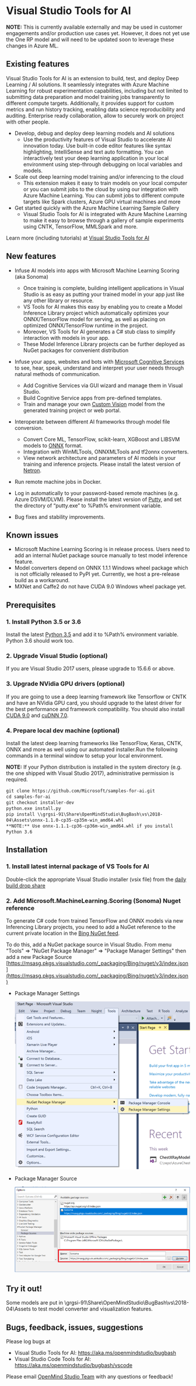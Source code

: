 # Visual Studio Tools for AI

**NOTE:** This is currently available externally and may be used in customer engagements and/or production use cases yet. However, it does not yet use the One RP model and will need to be updated soon to leverage these changes in Azure ML. 

## Existing features
Visual Studio Tools for AI is an extension to build, test, and deploy Deep Learning / AI solutions. It seamlessly integrates with Azure Machine Learning for robust experimentation capabilities, including but not limited to submitting data preparation and model training jobs transparently to different compute targets. Additionally, it provides support for custom metrics and run history tracking, enabling data science reproducibility and auditing. Enterprise ready collaboration, allow to securely work on project with other people.

 - Develop, debug and deploy deep learning models and AI solutions
	 - Use the productivity features of Visual Studio to accelerate AI innovation today. Use built-in code editor features like syntax highlighting, IntelliSense and text auto formatting. You can interactively test your deep learning application in your local environment using step-through debugging on local variables and models.
 - Scale out deep learning model training and/or inferencing to the cloud
	 - This extension makes it easy to train models on your local computer or you can submit jobs to the cloud by using our integration with Azure Machine Learning. You can submit jobs to different compute targets like Spark clusters, Azure GPU virtual machines and more
 - Get started quickly with the Azure Machine Learning Sample Gallery
	 - Visual Studio Tools for AI is integrated with Azure Machine Learning to make it easy to browse through a gallery of sample experiments using CNTK, TensorFlow, MMLSpark and more.
 
Learn more (including tutorials) at [Visual Studio Tools for AI](https://github.com/Microsoft/vs-tools-for-ai/)

## New features

- Infuse AI models into apps with Microsoft Machine Learning Scoring (aka Sonoma) 
  - Once training is complete, building intelligent applications in Visual Studio is as easy as putting your trained model in your app just like any other library or resource.
  - VS Tools for AI makes this easy by enabling you to create a Model Inference Library project which automatically optimizes your ONNX/TensorFlow model for serving, as well as placing on optimized ONNX/TensorFlow runtime in the project.
  - Moreover, VS Tools for AI generates a C# stub class to simplify interaction with models in your app.
  - These Model Inference Library projects can be further deployed as NuGet packages for convenient distribution
- Infuse your apps, websites and bots with [Microsoft Cognitive Services](https://azure.microsoft.com/en-us/services/cognitive-services/) to see, hear, speak, understand and interpret your user needs through natural methods of communication.
  - Add Cognitive Services via GUI wizard and manage them in Visual Studio.
  - Build Cognitive Service apps from pre-defined templates.
  - Train and manage your own [Custom Vision](https://www.customvision.ai/) model from the generated training project or web portal.
- Interoperate between different AI frameworks through model file conversion.
  - Convert Core ML, TensorFlow, scikit-learn, XGBoost and LIBSVM models to [ONNX](https://onnx.ai/) format.
  - Integration with WinMLTools, ONNXMLTools and tf2onnx converters.
  - View network architecture and parameters of AI models in your training and inference projects. Please install the latest version of [Netron](https://github.com/lutzroeder/Netron/releases).
- Run remote machine jobs in Docker.
- Log in automatically to your password-based remote machines (e.g. Azure DSVM/DLVM). Please install the latest version of [Putty](https://www.chiark.greenend.org.uk/~sgtatham/putty/latest.html), and set the directory of “putty.exe” to %Path% environment variable.

- Bug fixes and stability improvements.

## Known issues
- Microsoft Machine Learning Scoring is in release process. Users need to add an internal NuGet package source manually to test model inference feature.
- Model converters depend on ONNX 1.1.1 Windows wheel package which is not officially released to PyPI yet. Currently, we host a pre-release build as a workaround.
- MXNet and Caffe2 do not have CUDA 9.0 Windows wheel package yet.

## Prerequisites
### 1. Install Python 3.5 or 3.6 
Install the latest [Python 3.5](https://www.python.org/downloads/release/python-354/) and add it to %Path% environment variable. Python 3.6 should work too.

### 2. Upgrade Visual Studio (optional) 
If you are Visual Studio 2017 users, please upgrade to 15.6.6 or above.

### 3. Upgrade NVidia GPU drivers (optional)  
If you are going to use a deep learning framework like Tensorflow or CNTK and have an NVidia GPU card, you should upgrade to the latest driver for the best performance and framework compatibility. You should also install [CUDA 9.0](https://developer.nvidia.com/cuda-90-download-archive) and [cuDNN 7.0](https://developer.nvidia.com/cudnn). 

### 4. Prepare local dev machine (optional)
Install the latest deep learning frameworks like TensorFlow, Keras, CNTK, ONNX and more as well using our automated installer.Run the following commands in a terminal window to setup your local environment. 

**NOTE:** If your Python distribution is installed in the system directory (e.g. the one shipped with Visual Studio 2017), administrative permission is required.

```
git clone https://github.com/Microsoft/samples-for-ai.git
cd samples-for-ai
git checkout installer-dev
python.exe install.py
pip install \\grgsi-91\Share\OpenMindStudio\BugBash\vs\2018-04\Assets\onnx-1.1.0-cp35-cp35m-win_amd64.whl 
**NOTE:** Use onnx-1.1.1-cp36-cp36m-win_amd64.whl if you install Python 3.6
```
 
## Installation

### 1. Install latest internal package of VS Tools for AI
Double-click the appropriate Visual Studio installer (vsix file) from the [daily build drop share](\\grgsi-91\Share\OpenMindStudio\BugBash\vs\2018-04\Internal\latest)   


### 2. Add Microsoft.MachineLearning.Scoring (Sonoma) Nuget reference 
To generate C# code from trained TensorFlow and ONNX models via  new Inferencing Library projects, you need to add a NuGet reference to the current private location in the [Bing NuGet feed](https://msasg.pkgs.visualstudio.com/_packaging/Bing/nuget/v3/index.json). 

To do this, add a NuGet package source in Visual Studio. From menu "Tools" => "NuGet Package Manager" => "Package Manager Settings" then add a new Package Source [https://msasg.pkgs.visualstudio.com/_packaging/Bing/nuget/v3/index.json](https://msasg.pkgs.visualstudio.com/_packaging/Bing/nuget/v3/index.json)

- Package Manager Settings

	![](./images/NuGetSettings.png)

- Package Manager Source
	
	![](./images/NuGetSources.png)

## Try it out!
Some models are put in \\grgsi-91\Share\OpenMindStudio\BugBash\vs\2018-04\Assets to test model converter and visualization features.

## Bugs, feedback, issues, suggestions
Please log bugs at 
- Visual Studio Tools for AI: https://aka.ms/openmindstudio/bugbash
- Visual Studio Code Tools for AI: https://aka.ms/openmindstudio/bugbash/vscode

Please email [OpenMind Studio Team](omsdev@microsoft.com) with any questions or feedback!

